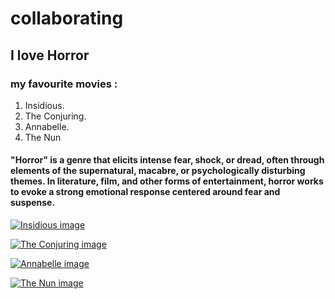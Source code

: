 
# collaborating 

##  **I love Horror**

### my favourite movies :
1. Insidious.
2. The Conjuring.
3. Annabelle.
4. The Nun
 
 #### **"Horror"** is a genre that elicits intense fear, shock, or dread, often through elements of the supernatural, macabre, or psychologically disturbing themes. In literature, film, and other forms of entertainment, horror works to evoke a strong emotional response centered around fear and suspense.

[![Insidious image](https://resizing.flixster.com/-XZAfHZM39UwaGJIFWKAE8fS0ak=/v3/t/assets/p8494407_v_h9_aa.jpg)](https://youtu.be/zuZnRUcoWos?si=DTDJGUpHDP2MRYNQ)

[![The Conjuring image](https://i0.wp.com/highschool.latimes.com/wp-content/uploads/2018/01/the-conjuring-hd-wallpaper.jpg?fit=1200%2C738&ssl=1)](https://youtu.be/k10ETZ41q5o?si=20-0rvludTUExJY5)

[![Annabelle image](https://m.media-amazon.com/images/M/MV5BOTQwZmQyYzEtODk5ZC00OTY3LWExMjAtYzRjNWFhNGM3MzBlXkEyXkFqcGdeQXVyNTIzOTk5ODM@._V1_.jpg)](https://youtu.be/paFgQNPGlsg?si=XA6rESpLgTTNhsrf)

[![The Nun image](https://m.media-amazon.com/images/M/MV5BMjM3NzQ5NDcxOF5BMl5BanBnXkFtZTgwNzM4MTQ5NTM@._V1_.jpg)](https://youtu.be/pzD9zGcUNrw?si=HDs0pZm97FefcM2l)

